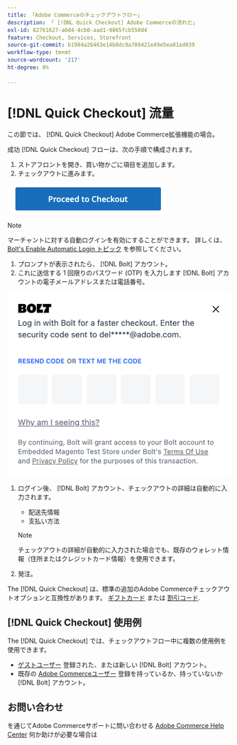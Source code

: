 ```yaml
---
title: 「Adobe Commerceのチェックアウトフロー」
description: 「 [!DNL Quick Checkout] Adobe Commerceの流れだ」
exl-id: 82761627-a0d4-4cb0-aad1-9865fcb550d4
feature: Checkout, Services, Storefront
source-git-commit: b1984a26463e14b8dc9a789421e49e5ea81ad039
workflow-type: tm+mt
source-wordcount: '217'
ht-degree: 0%

---
```


# [!DNL Quick Checkout] 流量

この節では、 [!DNL Quick Checkout] Adobe Commerce拡張機能の場合。

成功 [!DNL Quick Checkout] フローは、次の手順で構成されます。

1. ストアフロントを開き、買い物かごに項目を追加します。
1. チェックアウトに進みます。

![チェックアウト](assets/proceed-checkout.png)

>[!NOTE]
>
> マーチャントに対する自動ログインを有効にすることができます。 詳しくは、 [Bolt&#39;s Enable Automatic Login トピック](https://help.bolt.com/products/embedded/direct-api/auto-login/) を参照してください。

1. プロンプトが表示されたら、 [!DNL Bolt] アカウント。
1. これに送信する 1 回限りのパスワード (OTP) を入力します [!DNL Bolt] アカウントの電子メールアドレスまたは電話番号。

![OTP ポップアップ](assets/new-logo-otp-email.png)

1. ログイン後、 [!DNL Bolt] アカウント、チェックアウトの詳細は自動的に入力されます。

   - 配送先情報
   - 支払い方法

   >[!NOTE]
   >
   > チェックアウトの詳細が自動的に入力された場合でも、既存のウォレット情報（住所またはクレジットカード情報）を使用できます。

1. 発注。

The [!DNL Quick Checkout] は、標準の追加のAdobe Commerceチェックアウトオプションと互換性があります。 [ギフトカード](https://docs.magento.com/user-guide/catalog/product-gift-card.html) または [割引コード](https://docs.magento.com/user-guide/marketing/price-rules-cart-coupon.html).

## [!DNL Quick Checkout] 使用例

The [!DNL Quick Checkout] では、チェックアウトフロー中に複数の使用例を使用できます。

- [ゲストユーザー](../quick-checkout/checkout-bolt.md) 登録された、または新しい [!DNL Bolt] アカウント。
- 既存の [Adobe Commerceユーザー](../quick-checkout/checkout-adobe-commerce.md) 登録を持っているか、持っていないか [!DNL Bolt] アカウント。

## お問い合わせ

を通じてAdobe Commerceサポートに問い合わせる [Adobe Commerce Help Center](https://experienceleague.adobe.com/docs/commerce-knowledge-base/kb/overview.html) 何か助けが必要な場合は
